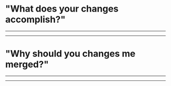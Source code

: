 # "What does your changes accomplish?"

--------------

<!-- State here what these changes accomplish -->

--------------

# "Why should you changes me merged?"

--------------

<!-- State here the reason why these changes should be merged -->

--------------
